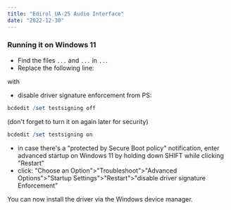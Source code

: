 ```yaml
---
title: "Edirol UA-25 Audio Interface"
date: "2022-12-30"
---
```


### Running it on Windows 11

* Find the files `...` and `...` in `...`
* Replace the following line:

with

* disable driver signature enforcement from PS:

```powershell
bcdedit /set testsigning off
```

(don't forget to turn it on again later for security)

```powershell
bcdedit /set testsigning on
```

* in case there's a "protected by Secure Boot policy" notification, enter advanced startup on Windows 11 by holding down SHIFT while clicking "Restart"
* click: "Choose an Option">"Troubleshoot">"Advanced Options">"Startup Settings">"Restart">"disable driver signature Enforcement"

You can now install the driver via the Windows device manager.
